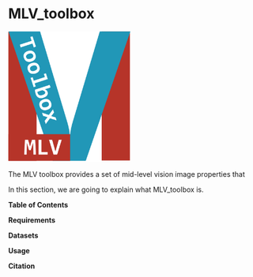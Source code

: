 # MLV_toolbox

<img src='logo/MLV_logo_1.png' width=49%/> 

The MLV toolbox provides a set of mid-level vision image properties that 

In this section, we are going to explain what MLV_toolbox is.


**Table of Contents**

**Requirements**

**Datasets**

**Usage**

**Citation**